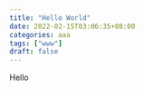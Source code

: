 ```yaml
---
title: "Hello World"
date: 2022-02-15T03:06:35+08:00
categories: aaa
tags: ["www"]
draft: false
---
```


Hello